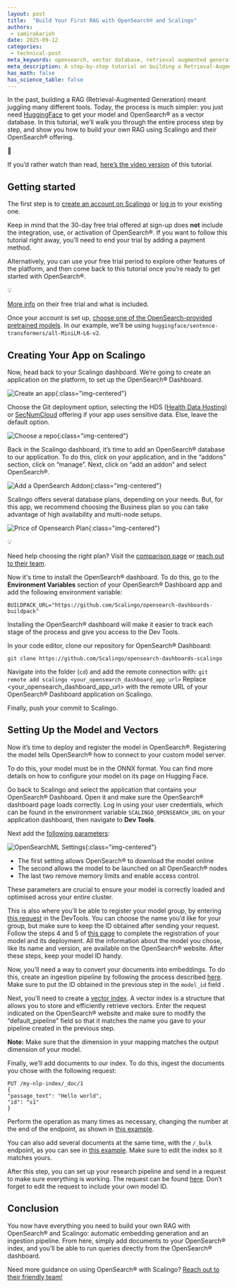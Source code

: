 ```yaml
---
layout: post
title:  "Build Your First RAG with OpenSearch® and Scalingo"
authors:
 - samirakarioh
date: 2025-09-12
categories:
 - technical-post
meta_keywords: opensearch, vector database, retrieval augmented generation, rag tutorial, huggingface, semantic search, ai search, embeddings, scalingo, ml, GenAI, machine learning
meta_description: A step-by-step tutorial on building a Retrieval-Augmented Generation (RAG) pipeline using a HuggingFace model and OpenSearch® on Scalingo’s PaaS platform, with full setup and code examples
has_math: false
has_science_table: false
---
```


In the past, building a RAG (Retrieval-Augmented Generation) meant juggling many different tools. Today, the process is much simpler: you just need [HuggingFace](https://huggingface.co/) to get your model and OpenSearch® as a vector database. In this tutorial, we’ll walk you through the entire process step by step, and show you how to build your own RAG using Scalingo and their OpenSearch® offering.

<aside>
📼

If you’d rather watch than read, [here’s the video version](https://youtu.be/Wmr-F72EUYs) of this tutorial.

</aside>

## Getting started

The first step is to [create an account on Scalingo](https://auth.scalingo.com/users/sign_uphttps://scalingo.com/blog/30-days-to-explore-scalingo-free-trial-details?utm_source=devrel&utm_medium=partner-post&utm_campaign=opensearch&utm_content=tutorial) or [log in](https://auth.scalingo.com/users/sign_in?utm_source=devrel&utm_medium=partner-post&utm_campaign=opensearch&utm_content=tutorial) to your existing one.

Keep in mind that the 30-day free trial offered at sign-up does **not** include the integration, use, or activation of OpenSearch®. If you want to follow this tutorial right away, you’ll need to end your trial by adding a payment method.

Alternatively, you can use your free trial period to explore other features of the platform, and then come back to this tutorial once you’re ready to get started with OpenSearch®.

<aside>
💡

[More info](https://scalingo.com/fr/blog/30-jours-pour-decouvrir-scalingo-tous-les-details-de-la-version-d-essai) on their free trial and what is included.

</aside>

Once your account is set up, [choose one of the OpenSearch-provided pretrained models](https://docs.opensearch.org/latest/ml-commons-plugin/pretrained-models/). In our example, we’ll be using `huggingface/sentence-transformers/all-MiniLM-L6-v2`.

## Creating Your App on Scalingo

Now, head back to your Scalingo dashboard. We’re going to create an application on the platform, to set up the OpenSearch® Dashboard. 


![Create an app](/assets/media/blog-images/2025-09-18-Build-Your-First-RAG-with-OpenSearch-and-Scalingo/creation_of_app.png){:class="img-centered"}

Choose the Git deployment option, selecting the HDS ([Health Data Hosting](https://scalingo.com/blog/health-data-hosting)) or [SecNumCloud](https://scalingo.com/qualification-secnumcloud) offering if your app uses sensitive data. Else, leave the default option.


![Choose a repo](/assets/media/blog-images/2025-09-18-Build-Your-First-RAG-with-OpenSearch-and-Scalingo/choose_git.png){:class="img-centered"}


Back in the Scalingo dashboard, it’s time to add an OpenSearch® database to our application. To do this, click on your application, and in the “addons” section, click on “manage”. Next, click on “add an addon” and select OpenSearch®.

![Add a OpenSearch Addon](/assets/media/blog-images/2025-09-18-Build-Your-First-RAG-with-OpenSearch-and-Scalingo/opensearch_addon.png){:class="img-centered"}


Scalingo offers several database plans, depending on your needs. But, for this app, we recommend choosing the Business plan so you can take advantage of high availability and multi-node setups.

![Price of Opensearch Plan](/assets/media/blog-images/2025-09-18-Build-Your-First-RAG-with-OpenSearch-and-Scalingo/opensearch_plan.png){:class="img-centered"}


<aside>
💡

Need help choosing the right plan? Visit the [comparison page](https://scalingo.com/databases/opensearch) or [reach out to their team](https://scalingo.com/contact). 

</aside>

Now it's time to install the OpenSearch® dashboard. To do this, go to the **Environment Variables** section of your OpenSearch® Dashboard app and add the following environment variable:

```
BUILDPACK_URL="https://github.com/Scalingo/opensearch-dashboards-buildpack"
```

Installing the OpenSearch® dashboard will make it easier to track each stage of the process and give you access to the Dev Tools.

In your code editor, clone our repository for OpenSearch® Dashboard:

```
git clone https://github.com/Scalingo/opensearch-dashboards-scalingo
```

Navigate into the folder (`cd`) and add the remote connection with: `git remote add scalingo <your_opensearch_dashboard_app_url>` Replace <your_opensearch_dashboard_app_url> with the remote URL of your OpenSearch® Dashboard application on Scalingo.

Finally, push your commit to Scalingo.

## Setting Up the Model and Vectors

Now it’s time to deploy and register the model in OpenSearch®.
Registering the model tells OpenSearch® how to connect to your custom model server.

To do this, your model must be in the ONNX format. You can find more details on how to configure your model on its page on Hugging Face.

Go back to Scalingo and select the application that contains your OpenSearch® Dashboard. Open it and make sure the OpenSearch® dashboard page loads correctly. Log in using your user credentials, which can be found in the environment variable `SCALINGO_OPENSEARCH_URL` on your application dashboard, then navigate to **Dev Tools**. 

Next  add the [following parameters](https://docs.opensearch.org/latest/ml-commons-plugin/pretrained-models/#prerequisites):

![OpenSearchML Settings](/assets/media/blog-images/2025-09-18-Build-Your-First-RAG-with-OpenSearch-and-Scalingo/opensearch_settings.png){:class="img-centered"}

- The first setting allows OpenSearch® to download the model online
- The second allows the model to be launched on all OpenSearch® nodes
- The last two remove memory limits and enable access control.

These parameters are crucial to ensure your model is correctly loaded and optimised across your entire cluster.

This is also where you’ll be able to register your model group, by entering [this request](https://docs.opensearch.org/latest/tutorials/vector-search/semantic-search/semantic-search-asymmetric/#step-3-register-a-model-group) in the DevTools. You can choose the name you’d like for your group, but make sure to keep the ID obtained after sending your request. Follow the steps 4 and 5 of [this page](https://docs.opensearch.org/latest/tutorials/vector-search/semantic-search/semantic-search-asymmetric/#step-4-register-the-model) to complete the registration of your model and its deployment. All the information about the model you chose, like its name and version, are available on the OpenSearch® website. After these steps, keep your model ID handy.

Now, you’ll need a way to convert your documents into embeddings. To do this, create an ingestion pipeline by following the process described [here](https://docs.opensearch.org/latest/vector-search/ai-search/semantic-search/#step-1-create-an-ingest-pipeline). Make sure to put the ID obtained in the previous step in the `model_id` field .

Next, you’ll need to create a [vector index](https://docs.opensearch.org/latest/vector-search/ai-search/semantic-search/#step-2-create-an-index-for-ingestion). A vector index is a structure that allows you to store and efficiently retrieve vectors. Enter the request indicated on the OpenSearch® website and make sure to modify the “default_pipeline” field so that it matches the name you gave to your pipeline created in the previous step.

**Note:** Make sure that the dimension in your mapping matches the output dimension of your model.

Finally, we’ll add documents to our index. To do this, ingest the documents you chose with the following request:

```
PUT /my-nlp-index/_doc/1
{
"passage_text": "Hello world",
"id": "s1"
}
```

Perform the operation as many times as necessary, changing the number at the end of the endpoint, as shown in [this example](https://docs.opensearch.org/latest/vector-search/ai-search/semantic-search/#step-3-ingest-documents-into-the-index).

You can also add several documents at the same time, with the `/_bulk` endpoint, as you can see in [this example](https://docs.opensearch.org/latest/tutorials/vector-search/semantic-search/semantic-search-asymmetric/#step-74-ingest-data). Make sure to edit the index so it matches yours.

After this step, you can set up your research pipeline and send in a request to make sure everything is working. The request can be found [here](https://docs.opensearch.org/latest/vector-search/ai-search/semantic-search/#step-4-search-the-index). Don’t forget to edit the request to include your own model ID.

## Conclusion

You now have everything you need to build your own RAG with OpenSearch® and Scalingo: automatic embedding generation and an ingestion pipeline. From here, simply add documents to your OpenSearch® index, and you’ll be able to run queries directly from the OpenSearch® dashboard.

Need more guidance on using OpenSearch® with Scalingo? [Reach out to their friendly team!](https://scalingo.com/book-a-demo?utm_source=devrel&utm_medium=partner-post&utm_campaign=opensearch&utm_content=tutorial)